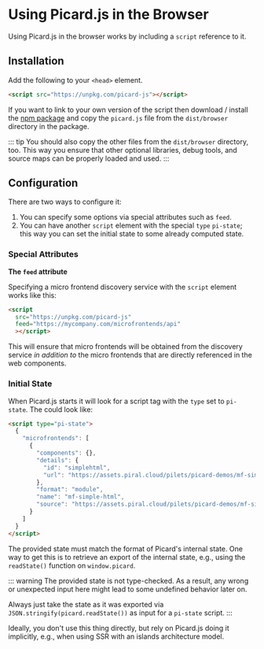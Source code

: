 # Using Picard.js in the Browser

Using Picard.js in the browser works by including a `script` reference to it.

## Installation

Add the following to your `<head>` element.

```html
<script src="https://unpkg.com/picard-js"></script>
```

If you want to link to your own version of the script then download / install the [npm package](https://www.npmjs.com/package/picard-js) and copy the `picard.js` file from the `dist/browser` directory in the package.

::: tip
You should also copy the other files from the `dist/browser` directory, too. This way you ensure that other optional libraries, debug tools, and source maps can be properly loaded and used.
:::

## Configuration

There are two ways to configure it:

1. You can specify some options via special attributes such as `feed`.
2. You can have another `script` element with the special `type` `pi-state`; this way you can set the initial state to some already computed state.

### Special Attributes

**The `feed` attribute**

Specifying a micro frontend discovery service with the `script` element works like this:

```html
<script
  src="https://unpkg.com/picard-js"
  feed="https://mycompany.com/microfrontends/api"
  ></script>
```

This will ensure that micro frontends will be obtained from the discovery service *in addition to* the micro frontends that are directly referenced in the web components.

### Initial State

When Picard.js starts it will look for a script tag with the `type` set to `pi-state`. The could look like:

```html
<script type="pi-state">
  {
    "microfrontends": [
      {
        "components": {},
        "details": {
          "id": "simplehtml",
          "url": "https://assets.piral.cloud/pilets/picard-demos/mf-simple-html/1.0.1/remoteEntry.js"
        },
        "format": "module",
        "name": "mf-simple-html",
        "source": "https://assets.piral.cloud/pilets/picard-demos/mf-simple-html/1.0.1/remoteEntry.js"
      }
    ]
  }
</script>
```

The provided state must match the format of Picard's internal state. One way to get this is to retrieve an export of the internal state, e.g., using the `readState()` function on `window.picard`.

::: warning
The provided state is not type-checked. As a result, any wrong or unexpected input here might lead to some undefined behavior later on.

Always just take the state as it was exported via `JSON.stringify(picard.readState())` as input for a `pi-state` script.
:::

Ideally, you don't use this thing directly, but rely on Picard.js doing it implicitly, e.g., when using SSR with an islands architecture model.

